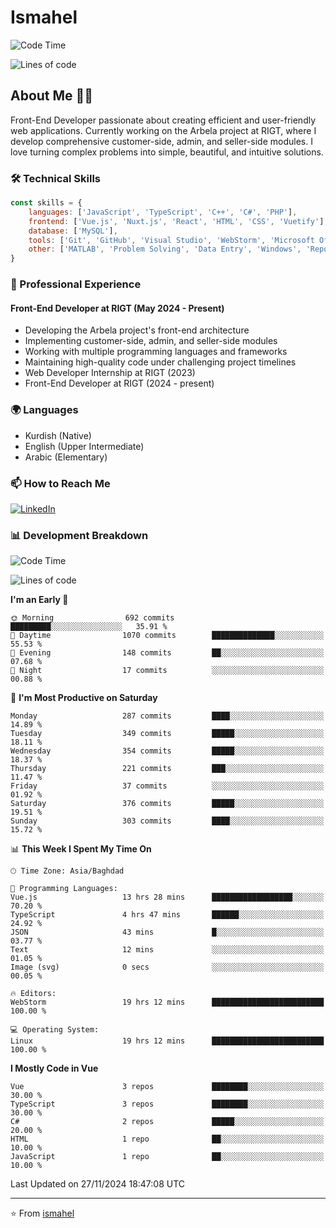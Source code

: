 # Ismahel
![Code Time](http://img.shields.io/badge/Code%20Time-459%20hrs%2016%20mins-blue)

![Lines of code](https://img.shields.io/badge/From%20Hello%20World%20I%27ve%20Written-4.4%20million%20lines%20of%20code-blue)

## About Me 👨‍💻
Front-End Developer passionate about creating efficient and user-friendly web applications. Currently working on the Arbela project at RIGT, where I develop comprehensive customer-side, admin, and seller-side modules. I love turning complex problems into simple, beautiful, and intuitive solutions.

### 🛠️ Technical Skills
```javascript
const skills = {
    languages: ['JavaScript', 'TypeScript', 'C++', 'C#', 'PHP'],
    frontend: ['Vue.js', 'Nuxt.js', 'React', 'HTML', 'CSS', 'Vuetify'],
    database: ['MySQL'],
    tools: ['Git', 'GitHub', 'Visual Studio', 'WebStorm', 'Microsoft Office'],
    other: ['MATLAB', 'Problem Solving', 'Data Entry', 'Windows', 'Reporting']
}
```

### 💼 Professional Experience
#### Front-End Developer at RIGT (May 2024 - Present)
- Developing the Arbela project's front-end architecture
- Implementing customer-side, admin, and seller-side modules
- Working with multiple programming languages and frameworks
- Maintaining high-quality code under challenging project timelines
- Web Developer Internship at RIGT (2023)
- Front-End Developer at RIGT (2024 - present)

### 🌍 Languages
- Kurdish (Native)
- English (Upper Intermediate)
- Arabic (Elementary)

### 📫 How to Reach Me
[![LinkedIn](https://img.shields.io/badge/LinkedIn-0077B5?style=for-the-badge&logo=linkedin&logoColor=white)](https://linkedin.com/in/ismahel-zero-1053b4228)

### 📊 Development Breakdown
<!--START_SECTION:waka-->
![Code Time](http://img.shields.io/badge/Code%20Time-462%20hrs%2059%20mins-blue)

![Lines of code](https://img.shields.io/badge/From%20Hello%20World%20I%27ve%20Written-4.4%20million%20lines%20of%20code-blue)

**I'm an Early 🐤** 

```text
🌞 Morning                692 commits         █████████░░░░░░░░░░░░░░░░   35.91 % 
🌆 Daytime                1070 commits        ██████████████░░░░░░░░░░░   55.53 % 
🌃 Evening                148 commits         ██░░░░░░░░░░░░░░░░░░░░░░░   07.68 % 
🌙 Night                  17 commits          ░░░░░░░░░░░░░░░░░░░░░░░░░   00.88 % 
```
📅 **I'm Most Productive on Saturday** 

```text
Monday                   287 commits         ████░░░░░░░░░░░░░░░░░░░░░   14.89 % 
Tuesday                  349 commits         █████░░░░░░░░░░░░░░░░░░░░   18.11 % 
Wednesday                354 commits         █████░░░░░░░░░░░░░░░░░░░░   18.37 % 
Thursday                 221 commits         ███░░░░░░░░░░░░░░░░░░░░░░   11.47 % 
Friday                   37 commits          ░░░░░░░░░░░░░░░░░░░░░░░░░   01.92 % 
Saturday                 376 commits         █████░░░░░░░░░░░░░░░░░░░░   19.51 % 
Sunday                   303 commits         ████░░░░░░░░░░░░░░░░░░░░░   15.72 % 
```


📊 **This Week I Spent My Time On** 

```text
🕑︎ Time Zone: Asia/Baghdad

💬 Programming Languages: 
Vue.js                   13 hrs 28 mins      ██████████████████░░░░░░░   70.20 % 
TypeScript               4 hrs 47 mins       ██████░░░░░░░░░░░░░░░░░░░   24.92 % 
JSON                     43 mins             █░░░░░░░░░░░░░░░░░░░░░░░░   03.77 % 
Text                     12 mins             ░░░░░░░░░░░░░░░░░░░░░░░░░   01.05 % 
Image (svg)              0 secs              ░░░░░░░░░░░░░░░░░░░░░░░░░   00.05 % 

🔥 Editors: 
WebStorm                 19 hrs 12 mins      █████████████████████████   100.00 % 

💻 Operating System: 
Linux                    19 hrs 12 mins      █████████████████████████   100.00 % 
```

**I Mostly Code in Vue** 

```text
Vue                      3 repos             ████████░░░░░░░░░░░░░░░░░   30.00 % 
TypeScript               3 repos             ████████░░░░░░░░░░░░░░░░░   30.00 % 
C#                       2 repos             █████░░░░░░░░░░░░░░░░░░░░   20.00 % 
HTML                     1 repo              ██░░░░░░░░░░░░░░░░░░░░░░░   10.00 % 
JavaScript               1 repo              ██░░░░░░░░░░░░░░░░░░░░░░░   10.00 % 
```




 Last Updated on 27/11/2024 18:47:08 UTC
<!--END_SECTION:waka-->

---
⭐️ From [ismahel](https://github.com/ismahelZero)
